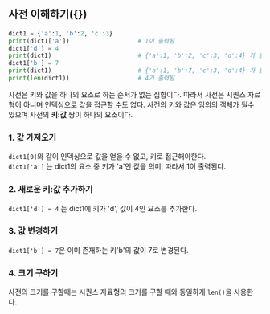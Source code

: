 ## 사전 이해하기({})

```python
dict1 = {'a':1, 'b':2, 'c':3}
print(dict1['a'])                   # 1이 출력됨
dict1['d'] = 4
print(dict1)                        # {'a':1, 'b':2, 'c':3, 'd':4} 가 출력되나 순서가 다를 수 있음
dict1['b'] = 7
print(dict1)                        # {'a':1, 'b':7, 'c':3, 'd':4} 가 출력되나 순서가 다를 수 있음
print(len(dict1))                   # 4가 출력됨
```
사전은 키와 값을 하나의 요소로 하는 순서가 없는 집합이다. 따라서 사전은 시퀀스 자료형이 아니며 인덱싱으로 값을 접근할 수도 없다.
사전의 키와 값은 임의의 객체가 될수 있으며 사전의 **키:값** 쌍이 하나의 요소이다.
<br>
### 1. 값 가져오기<br>
`dict1[0]`와 같이 인덱싱으로 값을 얻을 수 없고, 키로 접근해야한다.<br>
`dict1['a']` 는 dict1의 요소 중 키가 'a'인 값을 의미, 따라서 1이 출력된다.

### 2. 새로운 키:값 추가하기<br>
`dict1['d'] = 4` 는 dict1에 키가 'd', 값이 4인 요소를 추가한다.

### 3. 값 변경하기<br>
`dict1['b'] = 7`은 이미 존재하는 키'b'의 값이 7로 변경된다.

### 4. 크기 구하기<br>
사전의 크기를 구할때는 시퀀스 자료형의 크기를 구할 때와 동일하게 `len()`을 사용한다.
